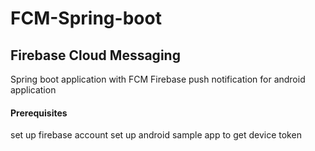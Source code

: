# FCM-Spring-boot
## Firebase Cloud Messaging ##
Spring boot application with FCM 
Firebase push notification for android application

#### Prerequisites ####
  set up firebase account
  set up android sample app to get device token
